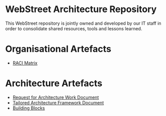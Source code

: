 # WebStreet Architecture Repository

This WebStreet repository is jointly owned and developed by our IT staff in order to consolidate shared resources, tools and lessons learned.

# Organisational Artefacts

* [RACI Matrix](./Images/11_RACI.png)


# Architecture Artefacts

* [Request for Architecture Work Document](./Artefacts/Request%20for%20Architecture%20Work/README.md)
* [Tailored Architecture Framework Document](./Artefacts/Tailored%20Architecture%20/README.md)
* [Building Blocks](./Artefacts/Building%20Blocks/README.md)


